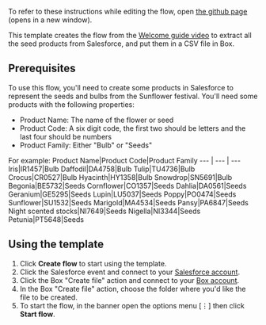 To refer to these instructions while editing the flow, open [the github page](https://github.com/ot4i/app-connect-templates/blob/master/resources/markdown/Welcome%20guide%20part%203%20-%20Create%20a%20csv%20file%20in%20Box%20of%20the%20products%20in%20Salesforce_instructions.md) (opens in a new window).

This template creates the flow from the [Welcome guide video](https://www.youtube.com/watch?v=ALpxbNq-SkQ&list=PLzpeuWUENMK2Q77xr7QkvLxU5YxOJxVSH) to extract all the seed products from Salesforce, and put them in a CSV file in Box.

## Prerequisites

To use this flow, you'll need to create some products in Salesforce to represent the seeds and bulbs from the Sunflower festival. You'll need some products with the following properties:
* Product Name: The name of the flower or seed
* Product Code: A six digit code, the first two should be letters and the last four should be numbers
* Product Family: Either "Bulb" or "Seeds"

For example:
Product Name|Product Code|Product Family
--- | --- | ---
Iris|IR1457|Bulb
Daffodil|DA4758|Bulb
Tulip|TU4736|Bulb
Crocus|CR0527|Bulb
Hyacinth|HY1358|Bulb
Snowdrop|SN5691|Bulb
Begonia|BE5732|Seeds
Cornflower|CO1357|Seeds
Dahlia|DA0561|Seeds
Geranium|GE5295|Seeds
Lupin|LU5037|Seeds
Poppy|PO0474|Seeds
Sunflower|SU1532|Seeds
Marigold|MA4534|Seeds
Pansy|PA6847|Seeds
Night scented stocks|NI7649|Seeds
Nigella|NI3344|Seeds
Petunia|PT5648|Seeds

## Using the template

1. Click **Create flow** to start using the template.
1. Click the Salesforce event and connect to your [Salesforce account](https://developer.ibm.com/integration/docs/app-connect/how-to-guides-for-apps/use-ibm-app-connect-salesforce/).
1. Click the Box "Create file" action and connect to your [Box account](https://developer.ibm.com/integration/docs/app-connect/how-to-guides-for-apps/use-ibm-app-connect-box/).
1. In the Box "Create file" action, choose the folder where you'd like the file to be created.
1. To start the flow, in the banner open the options menu [&#8942;] then click **Start flow**.
